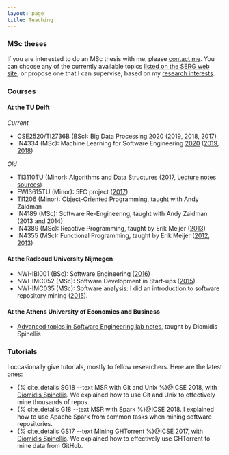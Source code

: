 ```yaml
---
layout: page
title: Teaching
---
```


### MSc theses

If you are interested to do an MSc thesis with me, please [contact
me](about.html). You can choose any of the currently available topics [listed on
the SERG web site](https://se.ewi.tudelft.nl/research-lines/software-analytics/index.html#msc-thesis-topics), or propose
one that I can supervise, based on my [research interests](research.html).

### Courses

#### At the TU Delft

_Current_

* CSE2520/TI2736B (BSc): Big Data Processing [2020](/courses/bigdata) ([2019](/courses/bigdata/2019), [2018](/courses/bigdata/2018), [2017](/courses/bigdata/2017))
* IN4334 (MSc): Machine Learning for Software Engineering [2020](/courses/ml4se) ([2019](/courses/ml4se/2019), [2018](/courses/ml4se/2018))

_Old_

* TI3110TU (Minor): Algorithms and Data Structures ([2017](courses/algo-ds/), [Lecture notes sources](https://github.com/gousiosg/algo-ds))
* EWI3615TU (Minor): 5EC project ([2017](courses/minor-project/))
* TI1206 (Minor): Object-Oriented Programming, taught with Andy Zaidman
* IN4189 (MSc): Software Re-Engineering, taught with Andy Zaidman (2013 and 2014)
* IN4389 (MSc): Reactive Programming, taught by Erik Meijer ([2013](/courses/rx/index.html))
* IN4355 (MSc): Functional Programming, taught by Erik Meijer ([2012](/courses/fp/index.html), [2013](courses/fp/index.html))

#### At the Radboud University Nijmegen

* NWI-IBI001 (BSc): Software Engineering ([2016](/courses/softeng/2016.html))
* NWI-IMC052 (MSc): Software Development in Start-ups ([2015](/courses/softeng/2015.html))
* NWI-IMC035 (MSc): Software analysis: I did an introduction to
software repository mining ([2015](/courses/msr/2015.html)).

#### At the Athens University of Economics and Business

* [Advanced topics in Software Engineering lab notes](/courses/atse/index.html), taught by Diomidis Spinellis

### Tutorials

I occasionally give tutorials, mostly to fellow researchers. Here are the
latest ones:

* {% cite_details SG18 --text MSR with Git and Unix %}@ICSE 2018, with [Diomidis Spinellis](https://www.spinellis.gr/index.html.var). We explained how to use Git and Unix to effectively mine thousands of repos.
* {% cite_details G18 --text MSR with Spark %}@ICSE 2018. I explained how to use Apache Spark from common tasks when mining software repositories.
* {% cite_details GS17 --text Mining GHTorrent %}@ICSE 2017, with [Diomidis Spinellis](https://www.spinellis.gr/index.html.var). We explained how to effectively use
GHTorrent to mine data from GitHub.

